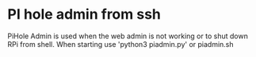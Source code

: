 <h1>PI hole admin from ssh</h1>
<p>PiHole Admin is used when the web admin is not working or to shut down RPi from shell.
When starting use 'python3 piadmin.py' or piadmin.sh
